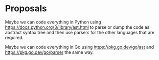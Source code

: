 # Proposals

Maybe we can code everything in Python using
https://docs.python.org/3/library/ast.html to parse or dump the code as abstract
syntax tree and then use parsers for the other languages that are required.

Maybe we can code everything in Go using https://pkg.go.dev/go/ast and
https://pkg.go.dev/go/parser the same way.
